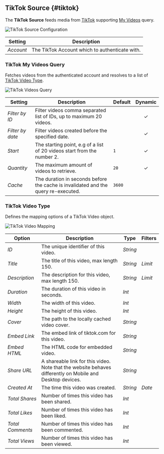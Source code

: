 ## TikTok Source {#tiktok}

<div class="tm-resource-icon">
    <!--@include: @essentials-for-yootheme-pro/assets/brands/tiktok.svg-->
</div>

The **TikTok Source** feeds media from [TikTok](https://www.vimeo.com) supporting [My Videos](#tiktok-my-videos-query) query.

<!--@include: ./common-provider-settings.md-->

![TikTok Source Configuration](./assets/providers/tiktok-config.webp)

| Setting | Description |
| --- | --- |
| *Account* | The TikTok Account which to authenticate with. |

### TikTok My Videos Query

Fetches videos from the authenticated account and resolves to a list of [TikTok Video Type](#tiktok-video-type).

![TikTok Videos Query](./assets/providers/tiktok-query-videos.webp)

| Setting | Description | Default | Dynamic |
| --- | --- | --- | :---: |
| *Filter by ID* | Filter videos comma separated list of IDs, up to maximum 20 videos. | | &#x2713; |
| *Filter by date* | Filter videos created before the specified date. | | &#x2713; |
| *Start* | The starting point, e.g of a list of 20 videos start from the number 2. | `1` | &#x2713; |
| *Quantity* | The maximum amount of videos to retrieve. | `20` | &#x2713; |
| *Cache* | The duration in seconds before the cache is invalidated and the query re-executed. | `3600` |

### TikTok Video Type

Defines the mapping options of a TikTok Video object.

![TikTok Video Mapping](./assets/providers/tiktok-type-video.webp)

| Option | Description | Type | Filters |
| --- | --- | --- | --- |
| *ID* | The unique identifier of this video. | *String* |
| *Title* | The title of this video, max length 150. | *String* | *Limit* |
| *Description* | The description for this video, max length 150. | *String* | *Limit* |
| *Duration* | The duration of this video in seconds. | *Int* |
| *Width* | The width of this video. | *Int* |
| *Height* | The height of this video. | *Int* |
| *Cover* | The path to the locally cached video cover. | *String* |
| *Embed Link* | The embed link of tiktok.com for this video. | *String* |
| *Embed HTML* | The HTML code for embedded video. | *String* |
| *Share URL* | A shareable link for this video. Note that the website behaves differently on Mobile and Desktop devices. | *String* |
| *Created At* | The time this video was created. | *String* | *Date* |
| *Total Shares* | Number of times this video has been shared. | *Int* |
| *Total Likes* | Number of times this video has been liked. | *Int* |
| *Total Comments* | Number of times this video has been commented. | *Int* |
| *Total Views* | Number of times this video has been viewed. | *Int* |
